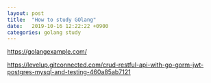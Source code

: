 ```yaml
---
layout: post
title:  "How to study GOlang"
date:   2019-10-16 12:22:22 +0900
categories: golang study
---
```


https://golangexample.com/

https://levelup.gitconnected.com/crud-restful-api-with-go-gorm-jwt-postgres-mysql-and-testing-460a85ab7121